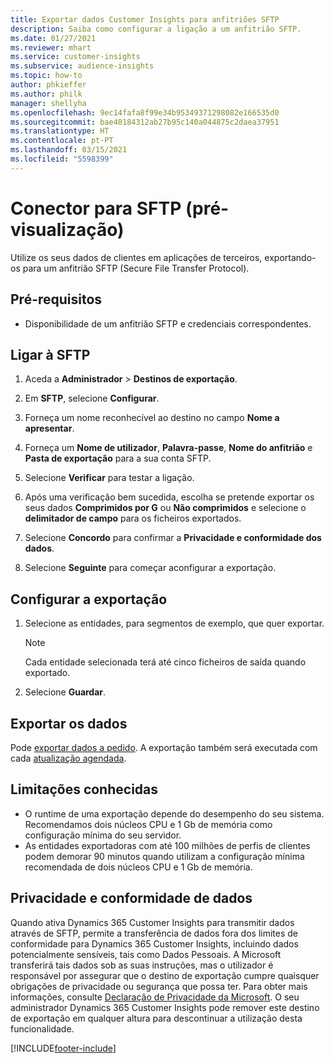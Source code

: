 ```yaml
---
title: Exportar dados Customer Insights para anfitriões SFTP
description: Saiba como configurar a ligação a um anfitrião SFTP.
ms.date: 01/27/2021
ms.reviewer: mhart
ms.service: customer-insights
ms.subservice: audience-insights
ms.topic: how-to
author: phkieffer
ms.author: philk
manager: shellyha
ms.openlocfilehash: 9ec14fafa8f99e34b95349371298082e166535d0
ms.sourcegitcommit: bae40184312ab27b95c140a044875c2daea37951
ms.translationtype: HT
ms.contentlocale: pt-PT
ms.lasthandoff: 03/15/2021
ms.locfileid: "5598399"
---
```

# <a name="connector-for-sftp-preview"></a>Conector para SFTP (pré-visualização)

Utilize os seus dados de clientes em aplicações de terceiros, exportando-os para um anfitrião SFTP (Secure File Transfer Protocol).

## <a name="prerequisites"></a>Pré-requisitos

- Disponibilidade de um anfitrião SFTP e credenciais correspondentes.

## <a name="connect-to-sftp"></a>Ligar à SFTP

1. Aceda a **Administrador** > **Destinos de exportação**.

1. Em **SFTP**, selecione **Configurar**.

1. Forneça um nome reconhecível ao destino no campo **Nome a apresentar**.

1. Forneça um **Nome de utilizador**, **Palavra-passe**, **Nome do anfitrião** e **Pasta de exportação** para a sua conta SFTP.

1. Selecione **Verificar** para testar a ligação.

1. Após uma verificação bem sucedida, escolha se pretende exportar os seus dados **Comprimidos por G** ou **Não comprimidos** e selecione o **delimitador de campo** para os ficheiros exportados.

1. Selecione **Concordo** para confirmar a **Privacidade e conformidade dos dados**.

1. Selecione **Seguinte** para começar aconfigurar a exportação.

## <a name="configure-the-export"></a>Configurar a exportação

1. Selecione as entidades, para segmentos de exemplo, que quer exportar.

   > [!NOTE]
   > Cada entidade selecionada terá até cinco ficheiros de saída quando exportado. 

1. Selecione **Guardar**.

## <a name="export-the-data"></a>Exportar os dados

Pode [exportar dados a pedido](export-destinations.md). A exportação também será executada com cada [atualização agendada](system.md#schedule-tab).

## <a name="known-limitations"></a>Limitações conhecidas

- O runtime de uma exportação depende do desempenho do seu sistema. Recomendamos dois núcleos CPU e 1 Gb de memória como configuração mínima do seu servidor. 
- As entidades exportadoras com até 100 milhões de perfis de clientes podem demorar 90 minutos quando utilizam a configuração mínima recomendada de dois núcleos CPU e 1 Gb de memória. 

## <a name="data-privacy-and-compliance"></a>Privacidade e conformidade de dados

Quando ativa Dynamics 365 Customer Insights para transmitir dados através de SFTP, permite a transferência de dados fora dos limites de conformidade para Dynamics 365 Customer Insights, incluindo dados potencialmente sensíveis, tais como Dados Pessoais. A Microsoft transferirá tais dados sob as suas instruções, mas o utilizador é responsável por assegurar que o destino de exportação cumpre quaisquer obrigações de privacidade ou segurança que possa ter. Para obter mais informações, consulte [Declaração de Privacidade da Microsoft](https://go.microsoft.com/fwlink/?linkid=396732).
O seu administrador Dynamics 365 Customer Insights pode remover este destino de exportação em qualquer altura para descontinuar a utilização desta funcionalidade.


[!INCLUDE[footer-include](../includes/footer-banner.md)]